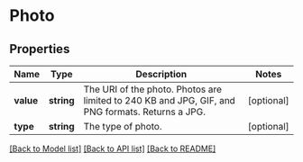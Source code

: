 # Photo

## Properties
Name | Type | Description | Notes
------------ | ------------- | ------------- | -------------
**value** | **string** | The URI of the photo. Photos are limited to 240 KB and JPG, GIF, and PNG formats. Returns a JPG. | [optional] 
**type** | **string** | The type of photo. | [optional] 

[[Back to Model list]](../README.md#documentation-for-models) [[Back to API list]](../README.md#documentation-for-api-endpoints) [[Back to README]](../README.md)


